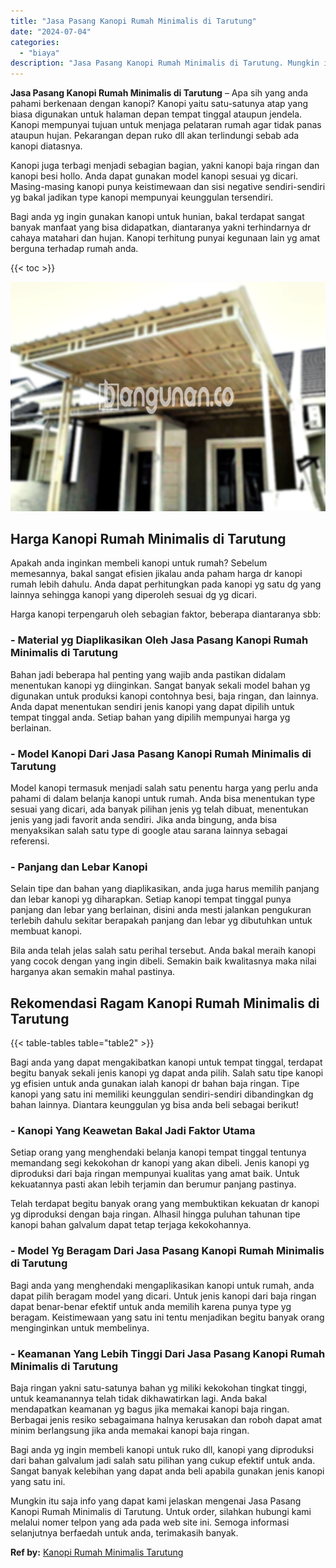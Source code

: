 ```yaml
---
title: "Jasa Pasang Kanopi Rumah Minimalis di Tarutung"
date: "2024-07-04"
categories: 
  - "biaya"
description: "Jasa Pasang Kanopi Rumah Minimalis di Tarutung. Mungkin itu saja info yang dapat kami jelaskan mengenai Jasa Pasang Kanopi Rumah Minimalis di Tarutung. Untuk..."
---
```


**Jasa Pasang Kanopi Rumah Minimalis di Tarutung** – Apa sih yang anda pahami berkenaan dengan kanopi? Kanopi yaitu satu-satunya atap yang biasa digunakan untuk halaman depan tempat tinggal ataupun jendela. Kanopi mempunyai tujuan untuk menjaga pelataran rumah agar tidak panas ataupun hujan. Pekarangan depan ruko dll akan terlindungi sebab ada kanopi diatasnya.

Kanopi juga terbagi menjadi sebagian bagian, yakni kanopi baja ringan dan kanopi besi hollo. Anda dapat gunakan model kanopi sesuai yg dicari. Masing-masing kanopi punya keistimewaan dan sisi negative sendiri-sendiri yg bakal jadikan type kanopi mempunyai keunggulan tersendiri.

Bagi anda yg ingin gunakan kanopi untuk hunian, bakal terdapat sangat banyak manfaat yang bisa didapatkan, diantaranya yakni terhindarnya dr cahaya matahari dan hujan. Kanopi terhitung punyai kegunaan lain yg amat berguna terhadap rumah anda.

{{< toc >}}

![Jasa Pasang Kanopi Rumah Minimalis di Tarutung](/images/harga-kanopi-minimalis-17.png)

## Harga Kanopi Rumah Minimalis di Tarutung

Apakah anda inginkan membeli kanopi untuk rumah? Sebelum memesannya, bakal sangat efisien jikalau anda paham harga dr kanopi rumah lebih dahulu. Anda dapat perhitungkan pada kanopi yg satu dg yang lainnya sehingga kanopi yang diperoleh sesuai dg yg dicari.

Harga kanopi terpengaruh oleh sebagian faktor, beberapa diantaranya sbb:

### \- Material yg Diaplikasikan Oleh Jasa Pasang Kanopi Rumah Minimalis di Tarutung

Bahan jadi beberapa hal penting yang wajib anda pastikan didalam menentukan kanopi yg diinginkan. Sangat banyak sekali model bahan yg digunakan untuk produksi kanopi contohnya besi, baja ringan, dan lainnya. Anda dapat menentukan sendiri jenis kanopi yang dapat dipilih untuk tempat tinggal anda. Setiap bahan yang dipilih mempunyai harga yg berlainan.

### \- Model Kanopi Dari Jasa Pasang Kanopi Rumah Minimalis di Tarutung

Model kanopi termasuk menjadi salah satu penentu harga yang perlu anda pahami di dalam belanja kanopi untuk rumah. Anda bisa menentukan type sesuai yang dicari, ada banyak pilihan jenis yg telah dibuat, menentukan jenis yang jadi favorit anda sendiri. Jika anda bingung, anda bisa menyaksikan salah satu type di google atau sarana lainnya sebagai referensi.

### \- Panjang dan Lebar Kanopi

Selain tipe dan bahan yang diaplikasikan, anda juga harus memilih panjang dan lebar kanopi yg diharapkan. Setiap kanopi tempat tinggal punya panjang dan lebar yang berlainan, disini anda mesti jalankan pengukuran terlebih dahulu sekitar berapakah panjang dan lebar yg dibutuhkan untuk membuat kanopi.

Bila anda telah jelas salah satu perihal tersebut. Anda bakal meraih kanopi yang cocok dengan yang ingin dibeli. Semakin baik kwalitasnya maka nilai harganya akan semakin mahal pastinya.

## Rekomendasi Ragam Kanopi Rumah Minimalis di Tarutung

{{< table-tables table="table2" >}}

Bagi anda yang dapat mengakibatkan kanopi untuk tempat tinggal, terdapat begitu banyak sekali jenis kanopi yg dapat anda pilih. Salah satu tipe kanopi yg efisien untuk anda gunakan ialah kanopi dr bahan baja ringan. Tipe kanopi yang satu ini memiliki keunggulan sendiri-sendiri dibandingkan dg bahan lainnya. Diantara keunggulan yg bisa anda beli sebagai berikut!

### \- Kanopi Yang Keawetan Bakal Jadi Faktor Utama

Setiap orang yang menghendaki belanja kanopi tempat tinggal tentunya memandang segi kekokohan dr kanopi yang akan dibeli. Jenis kanopi yg diproduksi dari baja ringan mempunyai kualitas yang amat baik. Untuk kekuatannya pasti akan lebih terjamin dan berumur panjang pastinya.

Telah terdapat begitu banyak orang yang membuktikan kekuatan dr kanopi yg diproduksi dengan baja ringan. Alhasil hingga puluhan tahunan tipe kanopi bahan galvalum dapat tetap terjaga kekokohannya.

### \- Model Yg Beragam Dari Jasa Pasang Kanopi Rumah Minimalis di Tarutung

Bagi anda yang menghendaki mengaplikasikan kanopi untuk rumah, anda dapat pilih beragam model yang dicari. Untuk jenis kanopi dari baja ringan dapat benar-benar efektif untuk anda memilih karena punya type yg beragam. Keistimewaan yang satu ini tentu menjadikan begitu banyak orang menginginkan untuk membelinya.

### \- Keamanan Yang Lebih Tinggi Dari Jasa Pasang Kanopi Rumah Minimalis di Tarutung

Baja ringan yakni satu-satunya bahan yg miliki kekokohan tingkat tinggi, untuk keamanannya telah tidak dikhawatirkan lagi. Anda bakal mendapatkan keamanan yg bagus jika memakai kanopi baja ringan. Berbagai jenis resiko sebagaimana halnya kerusakan dan roboh dapat amat minim berlangsung jika anda memakai kanopi baja ringan.

Bagi anda yg ingin membeli kanopi untuk ruko dll, kanopi yang diproduksi dari bahan galvalum jadi salah satu pilihan yang cukup efektif untuk anda. Sangat banyak kelebihan yang dapat anda beli apabila gunakan jenis kanopi yang satu ini.

Mungkin itu saja info yang dapat kami jelaskan mengenai Jasa Pasang Kanopi Rumah Minimalis di Tarutung. Untuk order, silahkan hubungi kami melalui nomer telpon yang ada pada web site ini. Semoga informasi selanjutnya berfaedah untuk anda, terimakasih banyak.

**Ref by:**  [Kanopi Rumah Minimalis Tarutung](https://id.wikipedia.org/wiki/Kanopi)
